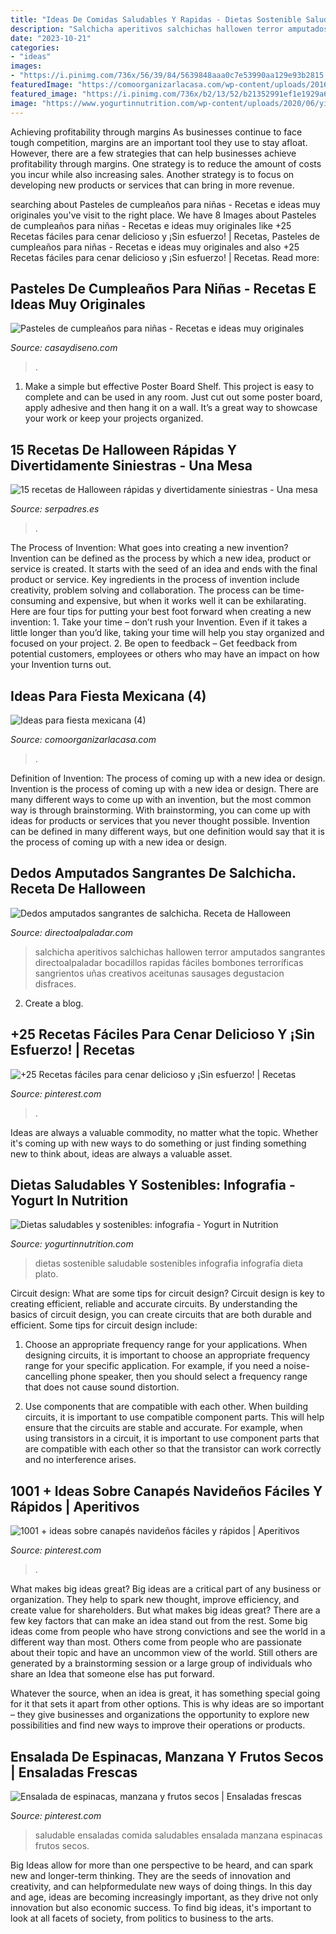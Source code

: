 ```yaml
---
title: "Ideas De Comidas Saludables Y Rapidas - Dietas Sostenible Saludable Sostenibles Infografia Infografía Dieta Plato"
description: "Salchicha aperitivos salchichas hallowen terror amputados sangrantes directoalpaladar bocadillos rapidas fáciles bombones terroríficas sangrientos uñas creativos aceitunas sausages degustacion disfraces"
date: "2023-10-21"
categories:
- "ideas"
images:
- "https://i.pinimg.com/736x/56/39/84/5639848aaa0c7e53990aa129e93b2815.jpg"
featuredImage: "https://comoorganizarlacasa.com/wp-content/uploads/2016/08/Ideas-para-fiesta-mexicana-4.jpg"
featured_image: "https://i.pinimg.com/736x/b2/13/52/b21352991ef1e1929a6449cf20e67c9a.jpg"
image: "https://www.yogurtinnutrition.com/wp-content/uploads/2020/06/yini_sd_infographyes_2-1024x622.png"
---
```



Achieving profitability through margins
As businesses continue to face tough competition, margins are an important tool they use to stay afloat. However, there are a few strategies that can help businesses achieve profitability through margins. One strategy is to reduce the amount of costs you incur while also increasing sales. Another strategy is to focus on developing new products or services that can bring in more revenue.

	

		
searching about Pasteles de cumpleaños para niñas - Recetas e ideas muy originales you've visit to the right place. We have 8 Images about Pasteles de cumpleaños para niñas - Recetas e ideas muy originales like +25 Recetas fáciles para cenar delicioso y ¡Sin esfuerzo! | Recetas, Pasteles de cumpleaños para niñas - Recetas e ideas muy originales and also +25 Recetas fáciles para cenar delicioso y ¡Sin esfuerzo! | Recetas. Read more:
		
    
## Pasteles De Cumpleaños Para Niñas - Recetas E Ideas Muy Originales

<img loading=lazy src="https://casaydiseno.com/wp-content/uploads/2018/08/pastel-cumpleanos-nina-ideas-originales.jpg" onerror="this.onerror=null;this.src='https://tse2.mm.bing.net/th?id=OIP.K7d2ddY653rnZSgtSKCEKgHaLH&amp;pid=15.1';" alt="Pasteles de cumpleaños para niñas - Recetas e ideas muy originales">

_Source: casaydiseno.com_

>. 

	

1. Make a simple but effective Poster Board Shelf. This project is easy to complete and can be used in any room. Just cut out some poster board, apply adhesive and then hang it on a wall. It’s a great way to showcase your work or keep your projects organized.

    
## 15 Recetas De Halloween Rápidas Y Divertidamente Siniestras - Una Mesa

<img loading=lazy src="https://estaticos.serpadres.es/uploads/images/gallery/56290ee53eafe84a788b4567/mesa-c.jpg" onerror="this.onerror=null;this.src='https://tse1.mm.bing.net/th?id=OIP.XIFYIzZPqvkAUQggCmSNyQHaE6&amp;pid=15.1';" alt="15 recetas de Halloween rápidas y divertidamente siniestras - Una mesa">

_Source: serpadres.es_

>. 

	

The Process of Invention: What goes into creating a new invention?
Invention can be defined as the process by which a new idea, product or service is created. It starts with the seed of an idea and ends with the final product or service. Key ingredients in the process of invention include creativity, problem solving and collaboration. The process can be time-consuming and expensive, but when it works well it can be exhilarating. Here are four tips for putting your best foot forward when creating a new invention: 1. Take your time – don’t rush your Invention. Even if it takes a little longer than you’d like, taking your time will help you stay organized and focused on your project. 2. Be open to feedback – Get feedback from potential customers, employees or others who may have an impact on how your Invention turns out. 
    
## Ideas Para Fiesta Mexicana (4)

<img loading=lazy src="https://comoorganizarlacasa.com/wp-content/uploads/2016/08/Ideas-para-fiesta-mexicana-4.jpg" onerror="this.onerror=null;this.src='https://tse2.mm.bing.net/th?id=OIP.A-hhX2hT8vLGZDMj24JqOwAAAA&amp;pid=15.1';" alt="Ideas para fiesta mexicana (4)">

_Source: comoorganizarlacasa.com_

>. 

	

Definition of Invention: The process of coming up with a new idea or design.
Invention is the process of coming up with a new idea or design. There are many different ways to come up with an invention, but the most common way is through brainstorming. With brainstorming, you can come up with ideas for products or services that you never thought possible. Invention can be defined in many different ways, but one definition would say that it is the process of coming up with a new idea or design.

    
## Dedos Amputados Sangrantes De Salchicha. Receta De Halloween

<img loading=lazy src="http://i.blogs.es/607258/dedos/original.jpg" onerror="this.onerror=null;this.src='https://tse4.mm.bing.net/th?id=OIP.LqddOFGcPtt0KmreulDoygHaE7&amp;pid=15.1';" alt="Dedos amputados sangrantes de salchicha. Receta de Halloween">

_Source: directoalpaladar.com_

>salchicha aperitivos salchichas hallowen terror amputados sangrantes directoalpaladar bocadillos rapidas fáciles bombones terroríficas sangrientos uñas creativos aceitunas sausages degustacion disfraces. 

	

2. Create a blog.

    
## +25 Recetas Fáciles Para Cenar Delicioso Y ¡Sin Esfuerzo! | Recetas

<img loading=lazy src="https://i.pinimg.com/736x/56/39/84/5639848aaa0c7e53990aa129e93b2815.jpg" onerror="this.onerror=null;this.src='https://tse1.mm.bing.net/th?id=OIP.WBLHu0VQhUAUPJ3Dp8RULwHaLH&amp;pid=15.1';" alt="+25 Recetas fáciles para cenar delicioso y ¡Sin esfuerzo! | Recetas">

_Source: pinterest.com_

>. 

	

Ideas are always a valuable commodity, no matter what the topic. Whether it's coming up with new ways to do something or just finding something new to think about, ideas are always a valuable asset.

    
## Dietas Saludables Y Sostenibles: Infografia - Yogurt In Nutrition

<img loading=lazy src="https://www.yogurtinnutrition.com/wp-content/uploads/2020/06/yini_sd_infographyes_2-1024x622.png" onerror="this.onerror=null;this.src='https://tse1.mm.bing.net/th?id=OIP.ttymFDKbXbaQ2gOFBe1LNwHaEf&amp;pid=15.1';" alt="Dietas saludables y sostenibles: infografia - Yogurt in Nutrition">

_Source: yogurtinnutrition.com_

>dietas sostenible saludable sostenibles infografia infografía dieta plato. 

	

Circuit design: What are some tips for circuit design?
Circuit design is key to creating efficient, reliable and accurate circuits. By understanding the basics of circuit design, you can create circuits that are both durable and efficient. Some tips for circuit design include:
1. Choose an appropriate frequency range for your applications. When designing circuits, it is important to choose an appropriate frequency range for your specific application. For example, if you need a noise-cancelling phone speaker, then you should select a frequency range that does not cause sound distortion.

2. Use components that are compatible with each other. When building circuits, it is important to use compatible component parts. This will help ensure that the circuits are stable and accurate. For example, when using transistors in a circuit, it is important to use component parts that are compatible with each other so that the transistor can work correctly and no interference arises.


    
## 1001 + Ideas Sobre Canapés Navideños Fáciles Y Rápidos | Aperitivos

<img loading=lazy src="https://i.pinimg.com/736x/02/55/7f/02557fed94adc7f24bbe8662d21c4477.jpg" onerror="this.onerror=null;this.src='https://tse1.mm.bing.net/th?id=OIP.rc-jiUQscCRHPyfCsZV_2AHaLJ&amp;pid=15.1';" alt="1001 + ideas sobre canapés navideños fáciles y rápidos | Aperitivos">

_Source: pinterest.com_

>. 

	

What makes big ideas great?
Big ideas are a critical part of any business or organization. They help to spark new thought, improve efficiency, and create value for shareholders. But what makes big ideas great? There are a few key factors that can make an idea stand out from the rest.
Some big ideas come from people who have strong convictions and see the world in a different way than most. Others come from people who are passionate about their topic and have an uncommon view of the world. Still others are generated by a brainstorming session or a large group of individuals who share an Idea that someone else has put forward.

Whatever the source, when an idea is great, it has something special going for it that sets it apart from other options. This is why ideas are so important – they give businesses and organizations the opportunity to explore new possibilities and find new ways to improve their operations or products.

    
## Ensalada De Espinacas, Manzana Y Frutos Secos | Ensaladas Frescas

<img loading=lazy src="https://i.pinimg.com/736x/b2/13/52/b21352991ef1e1929a6449cf20e67c9a.jpg" onerror="this.onerror=null;this.src='https://tse3.mm.bing.net/th?id=OIP.lcFnTaYOxSH-pUHbMnUFRgHaLH&amp;pid=15.1';" alt="Ensalada de espinacas, manzana y frutos secos | Ensaladas frescas">

_Source: pinterest.com_

>saludable ensaladas comida saludables ensalada manzana espinacas frutos secos. 

	

Big Ideas allow for more than one perspective to be heard, and can spark new and longer-term thinking. They are the seeds of innovation and creativity, and can helpformedulate new ways of doing things. In this day and age, ideas are becoming increasingly important, as they drive not only innovation but also economic success. To find big ideas, it's important to look at all facets of society, from politics to business to the arts.

